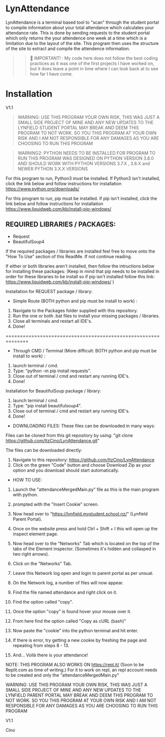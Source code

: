# LynAttendance

LynAttendance is a terminal based tool to "scan" through the student portal to compile information about your total attendance which calculates your attendance rate.
This is done by sending requests to the student portal which only returns the your attendence one week at a time which is a limitation due to the layout of the site. 
This program then uses the structure of the site to extract and compile the attendence information.

>> 🔧 IMPORTANT! : My code here does not follow the best coding practices as it was one of the first projects I have worked on, but it does leave a point in time where I can look back at to see how far I have come.

# Installation
V1.1

> WARNING: USE THIS PROGRAM YOUR OWN RISK, THIS WAS JUST A SMALL SIDE PROJECT OF MINE AND ANY NEW UPDATES TO THE LYNFIELD STUDENT PORTAL
         MAY BREAK AND DEEM THIS PROGRAM TO NOT WORK. SO YOU THIS PROGRAM AT YOUR OWN RISK AND I AM NOT RESPONSIBLE FOR ANY DAMAGES AS
         YOU ARE CHOOSING TO RUN THIS PROGRAM

> WARNING2: PYTHON NEEDS TO BE INSTALLED FOR PROGRAM TO RUN
THIS PROGRAM WAS DESIGNED ON PYTHON VERSION 3.8.0 AND SHOULD WORK WITH PYTHON VERSIONS 3.7.X , 3.8.X  and NEWER PYTHON 3.X.X VERSIONS

For this program to run, Python3 must be installed.
If Python3 isn't installed, click the link below and follow instructions for installation 
https://www.python.org/downloads/

For this program to run, pip must be installed.
If pip isn't installed, click the link below and follow instructions for installation 
https://www.liquidweb.com/kb/install-pip-windows/


## REQUIRED LIBRARIES / PACKAGES:
- Request
- BeautifulSoup4

If the required packages / libraries are installed feel free to move onto the "How To Use" section of this ReadMe. If not continue reading.

If either or both libraries aren't installed, then follow the intructions below for installing these packages:
(Keep in mind that pip needs to be installed in order for these libraries to be install so if pip isn't installed follow this link: 
https://www.liquidweb.com/kb/install-pip-windows/ )

Installation for REQUEST package / library:

- Simple Route (BOTH python and pip must be install to work) :

1. Navigate to the Packages folder supplied with this repository.
2. Run the one or both .bat files to install your missing packages / libraries.
3. Close all terminals and restart all IDE's.
4. Done!


==============================================================

- Through CMD / Terminal (More difficult: BOTH python and pip must be install to work) :

1. launch terminal / cmd.
2. Type: "python -m pip install requests".
3. Close out of terminal / cmd and restart any running IDE's.
4. Done!

Installation for BeautifulSoup package / library:

1. launch terminal / cmd.
2. Type: "pip install beautifulsoup4".
3. Close out of terminal / cmd and restart any running IDE's.
4. Done!


- DOWNLOADING FILES:
These files can be downloaded in many ways:

Files can be cloned from this git repository by using:
"git clone https://github.com/ItzCino/LynAttendance.git"

The files can be downloaded directly:
1. Navigate to this repository: https://github.com/ItzCino/LynAttendance
2. Click on the green "Code" button and choose Download Zip as your option and you download should start automatically.


- HOW TO USE:

1. Launch the "attendanceMergedMain.py" file as this is the main program with python.
2. prompted with the "Insert Cookie" screen.
3. Now head over to "https://lynfield.mystudent.school.nz/" (Lynfield Parent Portal).
4. Once on the website press and hold Ctrl + Shift + I this will open up the inspect element page.
5. Now head over to the "Networks" Tab which is located on the top of the tabs of the Element inspector. 
   (Sometimes it's hidden and collasped in two right arrows).
   
7. Click on the "Networks" Tab.
8. Leave this Network log open and login to parent portal as per unsual.
9. On the Network log, a number of files will now appear.
10. Find the file named attendance and right click on it.
11. Find the option called "copy".
12. Once the option "copy" is found hover your mouse over it.
13. From here find the option called "Copy as cURL (bash)"
14. Now paste the "cookie" into the python terminal and hit enter.
15. If there is error, try getting a new cookie by freshing the page and repeating from steps 8 - 13.
16. And... Voilà there is your attendance!


NOTE: THIS PROGRAM ALSO WORKS ON https://repl.it/ (Soon to be Replit.com as time of writing.)
For it to work on repl, an repl account needs to be created and only the "attendanceMergedMain.py"

WARNING: USE THIS PROGRAM YOUR OWN RISK, THIS WAS JUST A SMALL SIDE PROJECT OF MINE AND ANY NEW UPDATES TO THE LYNFIELD PARENT PORTAL
         MAY BREAK AND DEEM THIS PROGRAM TO NOT WORK. SO YOU THIS PROGRAM AT YOUR OWN RISK AND I AM NOT RESPONSIBLE FOR ANY DAMAGES AS
         YOU ARE CHOOSING TO RUN THIS PROGRAM

V1.1

Cino

